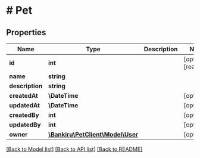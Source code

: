 # # Pet

## Properties

Name | Type | Description | Notes
------------ | ------------- | ------------- | -------------
**id** | **int** |  | [optional] [readonly]
**name** | **string** |  |
**description** | **string** |  |
**createdAt** | **\DateTime** |  | [optional]
**updatedAt** | **\DateTime** |  | [optional]
**createdBy** | **int** |  | [optional]
**updatedBy** | **int** |  | [optional]
**owner** | [**\Bankiru\PetClient\Model\User**](User.md) |  | [optional]

[[Back to Model list]](../../README.md#models) [[Back to API list]](../../README.md#endpoints) [[Back to README]](../../README.md)
